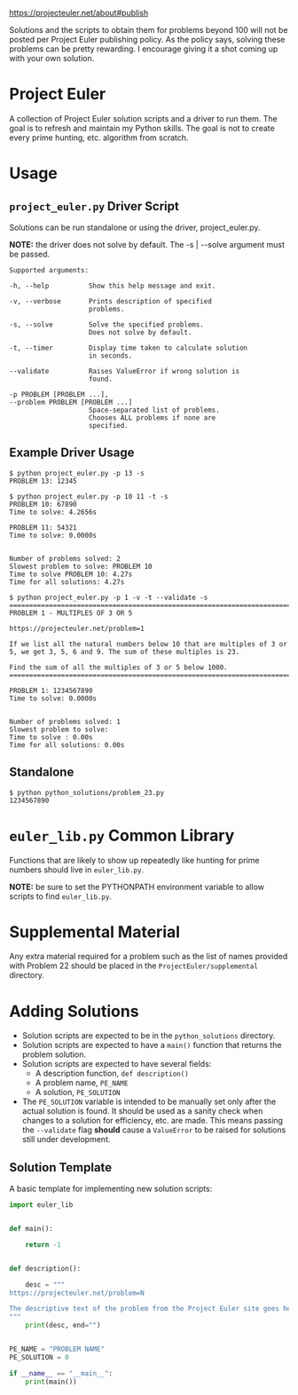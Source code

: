 https://projecteuler.net/about#publish


Solutions and the scripts to obtain them for problems beyond 100 will not be posted per Project Euler publishing policy.
As the policy says, solving these problems can be pretty rewarding. I encourage giving it a shot coming up with your own solution.


# Project Euler
A collection of Project Euler solution scripts and a driver to run them. The goal is to refresh and maintain my Python skills.
The goal is not to create every prime hunting, etc. algorithm from scratch.


# Usage
## `project_euler.py` Driver Script
Solutions can be run standalone or using the driver, project_euler.py.

**NOTE:** the driver does not solve by default. The -s | --solve argument must be passed.

```
Supported arguments:

-h, --help          Show this help message and exit.

-v, --verbose       Prints description of specified
                    problems.

-s, --solve         Solve the specified problems.
                    Does not solve by default.

-t, --timer         Display time taken to calculate solution  
                    in seconds.

--validate          Raises ValueError if wrong solution is    
                    found.

-p PROBLEM [PROBLEM ...], 
--problem PROBLEM [PROBLEM ...]       
                    Space-separated list of problems.
                    Chooses ALL problems if none are
                    specified.
```

## Example Driver Usage
```
$ python project_euler.py -p 13 -s
PROBLEM 13: 12345
```
```
$ python project_euler.py -p 10 11 -t -s
PROBLEM 10: 67890
Time to solve: 4.2656s

PROBLEM 11: 54321
Time to solve: 0.0000s


Number of problems solved: 2
Slowest problem to solve: PROBLEM 10
Time to solve PROBLEM 10: 4.27s
Time for all solutions: 4.27s
```
```
$ python project_euler.py -p 1 -v -t --validate -s
================================================================================
PROBLEM 1 - MULTIPLES OF 3 OR 5

https://projecteuler.net/problem=1

If we list all the natural numbers below 10 that are multiples of 3 or 5, we get 3, 5, 6 and 9. The sum of these multiples is 23.   

Find the sum of all the multiples of 3 or 5 below 1000.
================================================================================

PROBLEM 1: 1234567890
Time to solve: 0.0000s


Number of problems solved: 1
Slowest problem to solve:
Time to solve : 0.00s
Time for all solutions: 0.00s
```

## Standalone
```
$ python python_solutions/problem_23.py 
1234567890
```

# `euler_lib.py` Common Library
Functions that are likely to show up repeatedly like hunting for prime numbers should live in `euler_lib.py`.

**NOTE:** be sure to set the PYTHONPATH environment variable to allow scripts to find `euler_lib.py`.

# Supplemental Material
Any extra material required for a problem such as the list of names provided with Problem 22 should be placed in the `ProjectEuler/supplemental` directory.

# Adding Solutions
- Solution scripts are expected to be in the `python_solutions` directory.
- Solution scripts are expected to have a `main()` function that returns the problem solution.
- Solution scripts are expected to have several fields:
  - A description function, `def description()`
  - A problem name, `PE_NAME`
  - A solution, `PE_SOLUTION`
- The `PE_SOLUTION` variable is intended to be manually set only after the actual solution is found. It should be used as a sanity check when changes to a solution for efficiency, etc. are made. This means passing the `--validate` flag **should** cause a `ValueError` to be raised for solutions still under development.

## Solution Template
A basic template for implementing new solution scripts:
```python
import euler_lib


def main():

    return -1


def description():

    desc = """
https://projecteuler.net/problem=N

The descriptive text of the problem from the Project Euler site goes here.
"""
    print(desc, end="")


PE_NAME = "PROBLEM NAME"
PE_SOLUTION = 0

if __name__ == "__main__":
    print(main())

```
